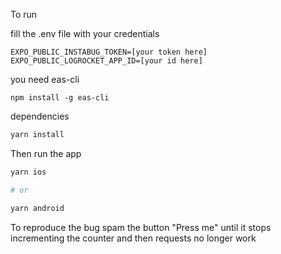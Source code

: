 To run

fill the .env file with your credentials

```
EXPO_PUBLIC_INSTABUG_TOKEN=[your token here]
EXPO_PUBLIC_LOGROCKET_APP_ID=[your id here]
```

you need eas-cli

```
npm install -g eas-cli
```

dependencies

```sh
yarn install
```

Then run the app

```sh
yarn ios

# or

yarn android
```

To reproduce the bug spam the button "Press me" until it stops incrementing the counter and then requests no longer work
